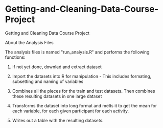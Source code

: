 # Getting-and-Cleaning-Data-Course-Project
Getting and Cleaning Data Course Project 

About the Analysis Files

The analysis files is named "run_analysis.R" and performs the following functions:

1) If not yet done, downlad and extract dataset 

2) Import the datasets into R for manipulation - This includes formating, subsetting and naming of variables

3) Combines all the pieces for the train and test datasets. Then combines these resulting datasets in one large dataset

4) Transforms the dataset into long format and melts it to get the mean for each variable, for each given participant for each activity.

5) Writes out a table with the resulting datasets.
